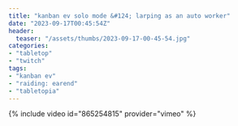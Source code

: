 ```yaml
---
title: "kanban ev solo mode &#124; larping as an auto worker"
date: "2023-09-17T00:45:54Z"
header:
  teaser: "/assets/thumbs/2023-09-17-00-45-54.jpg"
categories:
- "tabletop"
- "twitch"
tags:
- "kanban ev"
- "raiding: earend"
- "tabletopia"
---
```

{% include video id="865254815" provider="vimeo" %}
